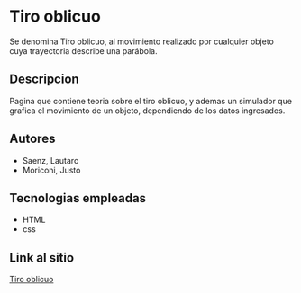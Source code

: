 # Tiro oblicuo
Se denomina Tiro oblicuo, al movimiento realizado por cualquier objeto cuya trayectoria describe una parábola.

## Descripcion
Pagina que contiene teoria sobre el tiro oblicuo, y ademas un simulador que grafica el movimiento de un objeto, dependiendo de los datos ingresados.

## Autores
- Saenz, Lautaro
- Moriconi, Justo
## Tecnologias empleadas
- HTML
- css

## Link al sitio
[Tiro oblicuo](https://github.com/UCC-LabCompu2/proyectos2020-saenz-moriconi)
